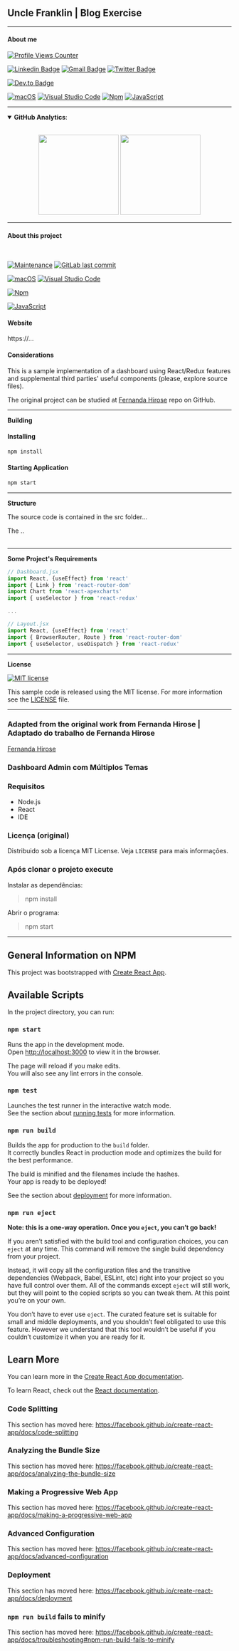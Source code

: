 
## Uncle Franklin | Blog Exercise

---

#### **About me**

[![Profile Views Counter](https://komarev.com/ghpvc/?username=Franklin-Siqueira&color=blueviolet)](https://github.com/antonkomarev/github-profile-views-counter) 

<!-- [![Github Badge Classes](https://img.shields.io/badge/-Github%20Classes-000?style=flat-square&logo=Github&logoColor=white&link=https://github.com/Franklin-Siqueira-Classes)](https://github.com/Franklin-Siqueira-Classes) -->
[![Linkedin Badge](https://img.shields.io/badge/-LinkedIn-blue?style=flat-square&logo=Linkedin&logoColor=white&link=https://www.linkedin.com/in/franklin-c-siqueira/)](https://www.linkedin.com/in/franklin-c-siqueira/)
[![Gmail Badge](https://img.shields.io/badge/-Gmail-c14438?style=flat-square&logo=Gmail&logoColor=white&link=mailto:franklin.cs.design@gmail.com)](mailto:franklin.cs.design@gmail.com/)
[![Twitter Badge](https://img.shields.io/badge/-Twitter-1DA1F2?style=flat-square&logo=Twitter&logoColor=white&link=https://twitter.com/FranklinSiquei9)](https://twitter.com/FranklinSiquei9)
<!-- [![Youtube Badge](https://img.shields.io/badge/-Youtube-FF0000?style=flat-square&logo=Youtube&logoColor=white&link=https://youtube.com/franklinsiqueira](https://youtube.com/franklinsiqueira) -->
[![Dev.to Badge](https://img.shields.io/badge/-Dev.to-363D44?style=flat-square&logo=Dev.to&logoColor=white&link=https://dev.to/franklinsiqueira)](https://dev.to/franklinsiqueira)


[![macOS](https://svgshare.com/i/ZjP.svg)](https://svgshare.com/i/ZjP.svg) [![Visual Studio Code](https://img.shields.io/badge/--007ACC?logo=visual%20studio%20code&logoColor=ffffff)](https://code.visualstudio.com/)  [![Npm](https://badgen.net/badge/icon/npm?icon=npm&label)](https://npmjs.com/)
  [![JavaScript](https://img.shields.io/badge/--F7DF1E?logo=javascript&logoColor=000)](https://www.javascript.com/)

<!-- [![Anurag's github stats](https://github-readme-stats.vercel.app/api?username=Franklin-Siqueira&theme=blue-green)](https://github.com/Franklin-Siqueira/github-readme-stats) -->

<!-- [![DenverCoder1's github streak](https://github-readme-streak-stats.herokuapp.com/?user=Franklin-Siqueira&theme=blue-green)](https://github.com/DenverCoder1/github-readme-streak-stats) -->

---
<details open>
  <summary><b>GitHub Analytics</b>: </summary>
  <br>
  <p align="center">
    <img height="180em" src="https://github-readme-stats-eight-theta.vercel.app/api?username=Franklin-Siqueira&show_icons=true&theme=tokyonight&include_all_commits=true&count_private=true"/>
    <img height="180em" src="https://github-readme-stats-eight-theta.vercel.app/api/top-langs/?username=Franklin-Siqueira&layout=compact&langs_count=8&theme=tokyonight&include_all_commits=true&count_private=true"/>
  </p>
</details>

---

#### **About this project**
<br/>

[![Maintenance](https://img.shields.io/badge/Maintained%3F-yes-green.svg)](https://github.com/Franklin-Siqueira/react-redux-dashboard/graphs/commit-activity) [![GitLab last commit](https://badgen.net/github/last-commit/Franklin-Siqueira/react-redux-dashboard/)](https://github.com/Franklin-Siqueira/react-redux-dashboard/-/commits)

[![macOS](https://svgshare.com/i/ZjP.svg)](https://svgshare.com/i/ZjP.svg)
[![Visual Studio Code](https://img.shields.io/badge/--007ACC?logo=visual%20studio%20code&logoColor=ffffff)](https://code.visualstudio.com/)

[![Npm](https://badgen.net/badge/icon/npm?icon=npm&label)](https://https://npmjs.com/)

[![JavaScript](https://img.shields.io/badge/--F7DF1E?logo=javascript&logoColor=000)](https://www.javascript.com/)

#### **Website**

https://...

#### **Considerations**

This is a sample implementation of a dashboard using React/Redux features and supplemental third parties' useful components (please, explore source files).

The original project can be studied at [Fernanda Hirose](https://github.com/FernandaMakiHirose/dashboard-react) repo on GitHub.

---
**Building**

#### Installing

```bash
npm install
```

#### Starting Application

```bash
npm start
```

---
**Structure**

The source code is contained in the src folder...

The ..
<br />
<br />

---

**Some Project's Requirements**

```js
// Dashboard.jsx
import React, {useEffect} from 'react'
import { Link } from 'react-router-dom'
import Chart from 'react-apexcharts'
import { useSelector } from 'react-redux'

...

// Layout.jsx
import React, {useEffect} from 'react'
import { BrowserRouter, Route } from 'react-router-dom'
import { useSelector, useDispatch } from 'react-redux'
```

---
**License**



[![MIT license](https://img.shields.io/badge/License-MIT-blue.svg)](https://github.com/Franklin-Siqueira/react-redux-dashboard/blob/main/LICENSE.md)


This sample code is released using the MIT license. For more information see the [LICENSE](https://github.com/Franklin-Siqueira/react-redux-dashboard/blob/main/LICENSE.md) file.

---

### Adapted from the original work from Fernanda Hirose | Adaptado do trabalho de Fernanda Hirose

[Fernanda Hirose](https://github.com/FernandaMakiHirose/dashboard-react)

### Dashboard Admin com Múltiplos Temas
<!-- ![img](https://user-images.githubusercontent.com/72028645/138145716-6550375f-ddf2-4eab-b3d6-5bae71162db3.png) -->

### Requisitos
- Node.js 
- React
- IDE

### Licença (original)
Distribuido sob a licença MIT License. Veja `LICENSE` para mais informações.

### Após clonar o projeto execute
Instalar as dependências:
>npm install

Abrir o programa:
>npm start

---

## General Information on NPM

This project was bootstrapped with [Create React App](https://github.com/facebook/create-react-app).

## Available Scripts

In the project directory, you can run:

### `npm start`

Runs the app in the development mode.<br />
Open [http://localhost:3000](http://localhost:3000) to view it in the browser.

The page will reload if you make edits.<br />
You will also see any lint errors in the console.

### `npm test`

Launches the test runner in the interactive watch mode.<br />
See the section about [running tests](https://facebook.github.io/create-react-app/docs/running-tests) for more information.

### `npm run build`

Builds the app for production to the `build` folder.<br />
It correctly bundles React in production mode and optimizes the build for the best performance.

The build is minified and the filenames include the hashes.<br />
Your app is ready to be deployed!

See the section about [deployment](https://facebook.github.io/create-react-app/docs/deployment) for more information.

### `npm run eject`

**Note: this is a one-way operation. Once you `eject`, you can’t go back!**

If you aren’t satisfied with the build tool and configuration choices, you can `eject` at any time. This command will remove the single build dependency from your project.

Instead, it will copy all the configuration files and the transitive dependencies (Webpack, Babel, ESLint, etc) right into your project so you have full control over them. All of the commands except `eject` will still work, but they will point to the copied scripts so you can tweak them. At this point you’re on your own.

You don’t have to ever use `eject`. The curated feature set is suitable for small and middle deployments, and you shouldn’t feel obligated to use this feature. However we understand that this tool wouldn’t be useful if you couldn’t customize it when you are ready for it.

## Learn More

You can learn more in the [Create React App documentation](https://facebook.github.io/create-react-app/docs/getting-started).

To learn React, check out the [React documentation](https://reactjs.org/).

### Code Splitting

This section has moved here: https://facebook.github.io/create-react-app/docs/code-splitting

### Analyzing the Bundle Size

This section has moved here: https://facebook.github.io/create-react-app/docs/analyzing-the-bundle-size

### Making a Progressive Web App

This section has moved here: https://facebook.github.io/create-react-app/docs/making-a-progressive-web-app

### Advanced Configuration

This section has moved here: https://facebook.github.io/create-react-app/docs/advanced-configuration

### Deployment

This section has moved here: https://facebook.github.io/create-react-app/docs/deployment

### `npm run build` fails to minify

This section has moved here: https://facebook.github.io/create-react-app/docs/troubleshooting#npm-run-build-fails-to-minify
